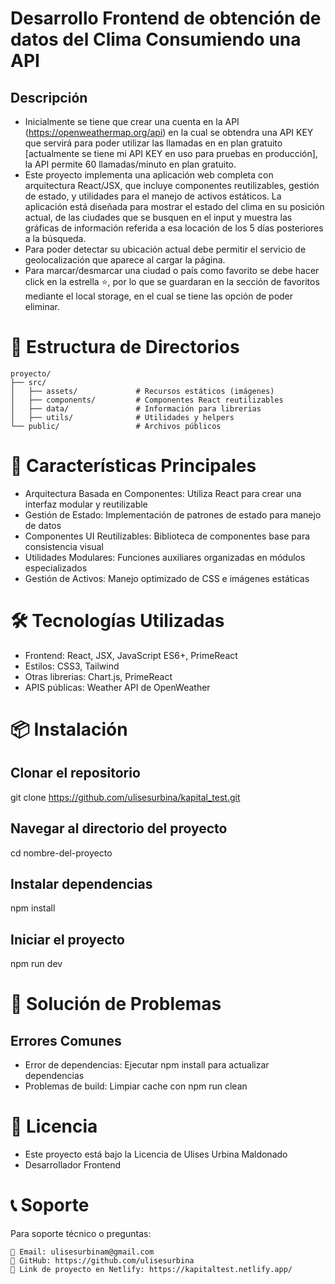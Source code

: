 # Desarrollo Frontend de obtención de datos del Clima Consumiendo una API

## Descripción
* Inicialmente se tiene que crear una cuenta en la API (https://openweathermap.org/api) en la cual se obtendra una API KEY que servirá para poder utilizar las llamadas en en plan gratuito [actualmente se tiene mi API KEY en uso para pruebas en producción], la API permite 60 llamadas/minuto en plan gratuito.
* Este proyecto implementa una aplicación web completa con arquitectura React/JSX, que incluye componentes reutilizables, gestión de estado, y utilidades para el manejo de activos estáticos. La aplicación está diseñada para mostrar el estado del clima en su posición actual, de las ciudades que se busquen en el input y muestra las gráficas de información referida a esa locación de los 5 días posteriores a la búsqueda.
* Para poder detectar su ubicación actual debe permitir el servicio de geolocalización que aparece al cargar la página.
* Para marcar/desmarcar una ciudad o país como favorito se debe hacer click en la estrella ⭐, por lo que se guardaran en la sección de favoritos mediante el local storage, en el cual se tiene las opción de poder eliminar.


# 📁 Estructura de Directorios
```
proyecto/
├── src/
│   ├── assets/             # Recursos estáticos (imágenes)
│   ├── components/         # Componentes React reutilizables
│   ├── data/               # Información para librerias
│   ├── utils/              # Utilidades y helpers
└── public/                 # Archivos públicos
```

# 🚀 Características Principales

* Arquitectura Basada en Componentes: Utiliza React para crear una interfaz modular y reutilizable
* Gestión de Estado: Implementación de patrones de estado para manejo de datos
* Componentes UI Reutilizables: Biblioteca de componentes base para consistencia visual
* Utilidades Modulares: Funciones auxiliares organizadas en módulos especializados
* Gestión de Activos: Manejo optimizado de CSS e imágenes estáticas

# 🛠️ Tecnologías Utilizadas
* Frontend: React, JSX, JavaScript ES6+, PrimeReact
* Estilos: CSS3, Tailwind
* Otras librerias: Chart.js, PrimeReact
* APIS públicas: Weather API de OpenWeather

# 📦 Instalación

## Clonar el repositorio
git clone <https://github.com/ulisesurbina/kapital_test.git>

## Navegar al directorio del proyecto
cd nombre-del-proyecto

## Instalar dependencias
npm install

## Iniciar el proyecto
npm run dev

# 🐛 Solución de Problemas

## Errores Comunes
* Error de dependencias: Ejecutar npm install para actualizar dependencias
* Problemas de build: Limpiar cache con npm run clean

# 📄 Licencia
* Este proyecto está bajo la Licencia de Ulises Urbina Maldonado
* Desarrollador Frontend

# 📞 Soporte
Para soporte técnico o preguntas:

```
📧 Email: ulisesurbinam@gmail.com
🐛 GitHub: https://github.com/ulisesurbina
📖 Link de proyecto en Netlify: https://kapitaltest.netlify.app/
```